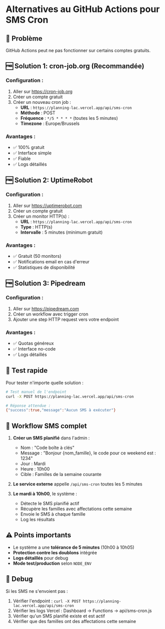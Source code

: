 # Alternatives au GitHub Actions pour SMS Cron

## 🎯 Problème
GitHub Actions peut ne pas fonctionner sur certains comptes gratuits.

## 🆓 Solution 1: cron-job.org (Recommandée)

### Configuration :
1. Aller sur https://cron-job.org
2. Créer un compte gratuit
3. Créer un nouveau cron job :
   - **URL** : `https://planning-lac.vercel.app/api/sms-cron`
   - **Méthode** : POST
   - **Fréquence** : `*/5 * * * *` (toutes les 5 minutes)
   - **Timezone** : Europe/Brussels

### Avantages :
- ✅ 100% gratuit
- ✅ Interface simple
- ✅ Fiable
- ✅ Logs détaillés

## 🆓 Solution 2: UptimeRobot

### Configuration :
1. Aller sur https://uptimerobot.com
2. Créer un compte gratuit
3. Créer un monitor HTTP(s) :
   - **URL** : `https://planning-lac.vercel.app/api/sms-cron`
   - **Type** : HTTP(s)
   - **Intervalle** : 5 minutes (minimum gratuit)

### Avantages :
- ✅ Gratuit (50 monitors)
- ✅ Notifications email en cas d'erreur
- ✅ Statistiques de disponibilité

## 🆓 Solution 3: Pipedream

### Configuration :
1. Aller sur https://pipedream.com
2. Créer un workflow avec trigger cron
3. Ajouter une step HTTP request vers votre endpoint

### Avantages :
- ✅ Quotas généreux
- ✅ Interface no-code
- ✅ Logs détaillés

## 🧪 Test rapide

Pour tester n'importe quelle solution :

```bash
# Test manuel de l'endpoint
curl -X POST https://planning-lac.vercel.app/api/sms-cron

# Réponse attendue :
{"success":true,"message":"Aucun SMS à exécuter"}
```

## 📱 Workflow SMS complet

1. **Créer un SMS planifié** dans l'admin :
   - Nom : "Code boîte à clés"
   - Message : "Bonjour {nom_famille}, le code pour ce weekend est : 1234"
   - Jour : Mardi
   - Heure : 10h00
   - Cible : Familles de la semaine courante

2. **Le service externe** appelle `/api/sms-cron` toutes les 5 minutes

3. **Le mardi à 10h00**, le système :
   - Détecte le SMS planifié actif
   - Récupère les familles avec affectations cette semaine
   - Envoie le SMS à chaque famille
   - Log les résultats

## ⚠️ Points importants

- Le système a une **tolérance de 5 minutes** (10h00 à 10h05)
- **Protection contre les doublons** intégrée
- **Logs détaillés** pour debug
- **Mode test/production** selon `NODE_ENV`

## 🔧 Debug

Si les SMS ne s'envoient pas :

1. Vérifier l'endpoint : `curl -X POST https://planning-lac.vercel.app/api/sms-cron`
2. Vérifier les logs Vercel : Dashboard → Functions → api/sms-cron.js
3. Vérifier qu'un SMS planifié existe et est actif
4. Vérifier que des familles ont des affectations cette semaine
